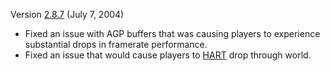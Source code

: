 Version [2.8.7](2.md.8.7) (July 7, 2004)

- Fixed an issue with AGP buffers that was causing players to
  experience substantial drops in framerate performance.
- Fixed an issue that would cause players to [HART](HART.md)
  drop through world.

<!--[category:Patches](category:Patches.md)-->
